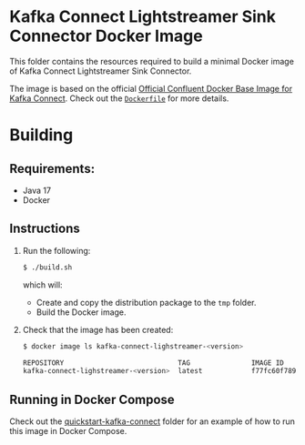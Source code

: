 # Kafka Connect Lightstreamer Sink Connector Docker Image

This folder contains the resources required to build a minimal Docker image of Kafka Connect Lightstreamer Sink Connector.

The image is based on the official [Official Confluent Docker Base Image for Kafka Connect](https://hub.docker.com/r/confluentinc/cp-kafka-connect-base). Check out the [`Dockerfile`](./Dockerfile) for more details.

# Building

## Requirements:

- Java 17
- Docker

## Instructions

1. Run the following:

   ```sh
   $ ./build.sh
   ```

   which will:
   
   - Create and copy the distribution package to the `tmp` folder.
   - Build the Docker image.

3. Check that the image has been created:

   ```sh
   $ docker image ls kafka-connect-lighstreamer-<version>

   REPOSITORY                            TAG               IMAGE ID       CREATED          SIZE
   kafka-connect-lighstreamer-<version>  latest            f77fc60f7892   13 minutes ago   602MB
   ```

## Running in Docker Compose

Check out the [quickstart-kafka-connect](../quickstart-kafka-connect/) folder for an example of how to run this image in Docker Compose.

